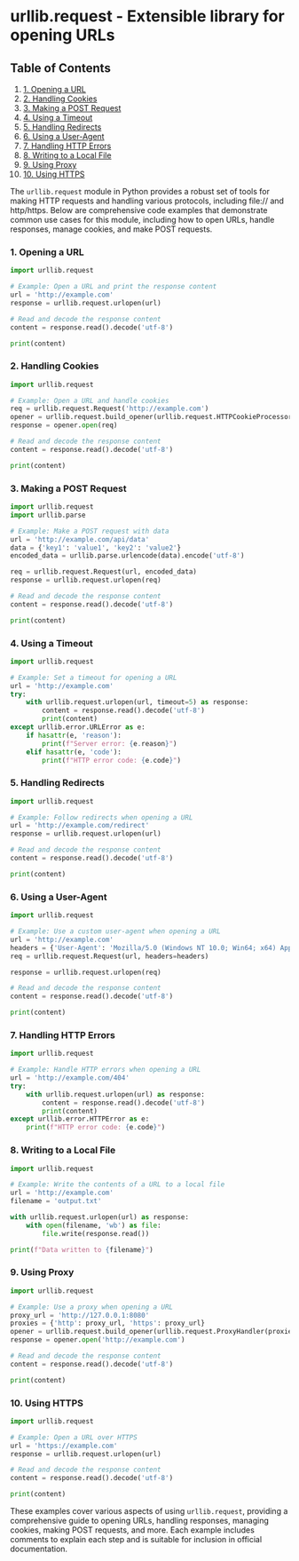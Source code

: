 # urllib.request - Extensible library for opening URLs
## Table of Contents

1. [1. Opening a URL](#1-opening-a-url)
2. [2. Handling Cookies](#2-handling-cookies)
3. [3. Making a POST Request](#3-making-a-post-request)
4. [4. Using a Timeout](#4-using-a-timeout)
5. [5. Handling Redirects](#5-handling-redirects)
6. [6. Using a User-Agent](#6-using-a-user-agent)
7. [7. Handling HTTP Errors](#7-handling-http-errors)
8. [8. Writing to a Local File](#8-writing-to-a-local-file)
9. [9. Using Proxy](#9-using-proxy)
10. [10. Using HTTPS](#10-using-https)



The `urllib.request` module in Python provides a robust set of tools for making HTTP requests and handling various protocols, including file:// and http/https. Below are comprehensive code examples that demonstrate common use cases for this module, including how to open URLs, handle responses, manage cookies, and make POST requests.

### 1. Opening a URL

```python
import urllib.request

# Example: Open a URL and print the response content
url = 'http://example.com'
response = urllib.request.urlopen(url)

# Read and decode the response content
content = response.read().decode('utf-8')

print(content)
```

### 2. Handling Cookies

```python
import urllib.request

# Example: Open a URL and handle cookies
req = urllib.request.Request('http://example.com')
opener = urllib.request.build_opener(urllib.request.HTTPCookieProcessor())
response = opener.open(req)

# Read and decode the response content
content = response.read().decode('utf-8')

print(content)
```

### 3. Making a POST Request

```python
import urllib.request
import urllib.parse

# Example: Make a POST request with data
url = 'http://example.com/api/data'
data = {'key1': 'value1', 'key2': 'value2'}
encoded_data = urllib.parse.urlencode(data).encode('utf-8')

req = urllib.request.Request(url, encoded_data)
response = urllib.request.urlopen(req)

# Read and decode the response content
content = response.read().decode('utf-8')

print(content)
```

### 4. Using a Timeout

```python
import urllib.request

# Example: Set a timeout for opening a URL
url = 'http://example.com'
try:
    with urllib.request.urlopen(url, timeout=5) as response:
        content = response.read().decode('utf-8')
        print(content)
except urllib.error.URLError as e:
    if hasattr(e, 'reason'):
        print(f"Server error: {e.reason}")
    elif hasattr(e, 'code'):
        print(f"HTTP error code: {e.code}")
```

### 5. Handling Redirects

```python
import urllib.request

# Example: Follow redirects when opening a URL
url = 'http://example.com/redirect'
response = urllib.request.urlopen(url)

# Read and decode the response content
content = response.read().decode('utf-8')

print(content)
```

### 6. Using a User-Agent

```python
import urllib.request

# Example: Use a custom user-agent when opening a URL
url = 'http://example.com'
headers = {'User-Agent': 'Mozilla/5.0 (Windows NT 10.0; Win64; x64) AppleWebKit/537.36 (KHTML, like Gecko) Chrome/58.0.3029.110 Safari/537.3'}
req = urllib.request.Request(url, headers=headers)

response = urllib.request.urlopen(req)

# Read and decode the response content
content = response.read().decode('utf-8')

print(content)
```

### 7. Handling HTTP Errors

```python
import urllib.request

# Example: Handle HTTP errors when opening a URL
url = 'http://example.com/404'
try:
    with urllib.request.urlopen(url) as response:
        content = response.read().decode('utf-8')
        print(content)
except urllib.error.HTTPError as e:
    print(f"HTTP error code: {e.code}")
```

### 8. Writing to a Local File

```python
import urllib.request

# Example: Write the contents of a URL to a local file
url = 'http://example.com'
filename = 'output.txt'

with urllib.request.urlopen(url) as response:
    with open(filename, 'wb') as file:
        file.write(response.read())

print(f"Data written to {filename}")
```

### 9. Using Proxy

```python
import urllib.request

# Example: Use a proxy when opening a URL
proxy_url = 'http://127.0.0.1:8080'
proxies = {'http': proxy_url, 'https': proxy_url}
opener = urllib.request.build_opener(urllib.request.ProxyHandler(proxies))
response = opener.open('http://example.com')

# Read and decode the response content
content = response.read().decode('utf-8')

print(content)
```

### 10. Using HTTPS

```python
import urllib.request

# Example: Open a URL over HTTPS
url = 'https://example.com'
response = urllib.request.urlopen(url)

# Read and decode the response content
content = response.read().decode('utf-8')

print(content)
```

These examples cover various aspects of using `urllib.request`, providing a comprehensive guide to opening URLs, handling responses, managing cookies, making POST requests, and more. Each example includes comments to explain each step and is suitable for inclusion in official documentation.
